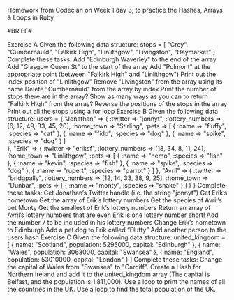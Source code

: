Homework from Codeclan on Week 1 day 3, to practice the Hashes, Arrays & Loops in Ruby


#BRIEF#

Exercise A
Given the following data structure:
stops = [ "Croy", "Cumbernauld", "Falkirk High", "Linlithgow", "Livingston", "Haymarket" ]
Complete these tasks:
Add "Edinburgh Waverley" to the end of the array
Add "Glasgow Queen St" to the start of the array
Add "Polmont" at the appropriate point (between "Falkirk High" and "Linlithgow")
Print out the index position of "Linlithgow"
Remove "Livingston" from the array using its name
Delete "Cumbernauld" from the array by index
Print the number of stops there are in the array?
Show as many ways as you can to return "Falkirk High" from the array?
Reverse the positions of the stops in the array
Print out all the stops using a for loop
Exercise B
Given the following data structure:
users = {
  "Jonathan" => {
    :twitter => "jonnyt",
    :lottery_numbers => [6, 12, 49, 33, 45, 20],
    :home_town => "Stirling",
    :pets => [
    {
      :name => "fluffy",
      :species => "cat"
    },
    {
      :name => "fido",
      :species => "dog"
    },
    {
      :name => "spike",
      :species => "dog"
    }
  ]  
  },
  "Erik" => {
    :twitter => "eriksf",
    :lottery_numbers => [18, 34, 8, 11, 24],
    :home_town => "Linlithgow",
    :pets => [
    {
      :name => "nemo",
      :species => "fish"
    },
    {
      :name => "kevin",
      :species => "fish"
    },
    {
      :name => "spike",
      :species => "dog"
    },
    {
      :name => "rupert",
      :species => "parrot"
    }
  ]
  },
  "Avril" => {
    :twitter => "bridgpally",
    :lottery_numbers => [12, 14, 33, 38, 9, 25],
    :home_town => "Dunbar",
    :pets => [
      {
        :name => "monty",
        :species => "snake"
      }
    ]
  }
}
Complete these tasks:
Get Jonathan’s Twitter handle (i.e. the string "jonnyt")
Get Erik’s hometown
Get the array of Erik’s lottery numbers
Get the species of Avril’s pet Monty
Get the smallest of Erik’s lottery numbers
Return an array of Avril’s lottery numbers that are even
Erik is one lottery number short! Add the number 7 to be included in his lottery numbers
Change Erik’s hometown to Edinburgh
Add a pet dog to Erik called “Fluffy”
Add another person to the users hash
Exercise C
Given the following data structure:
united_kingdom = [
  {
    name: "Scotland",
    population: 5295000,
    capital: "Edinburgh"
  },
  {
    name: "Wales",
    population: 3063000,
    capital: "Swansea"
  },
  {
    name: "England",
    population: 53010000,
    capital: "London"
  }
]
Complete these tasks:
Change the capital of Wales from "Swansea" to "Cardiff".
Create a Hash for Northern Ireland and add it to the united_kingdom array (The capital is Belfast, and the population is 1,811,000).
Use a loop to print the names of all the countries in the UK.
Use a loop to find the total population of the UK.
